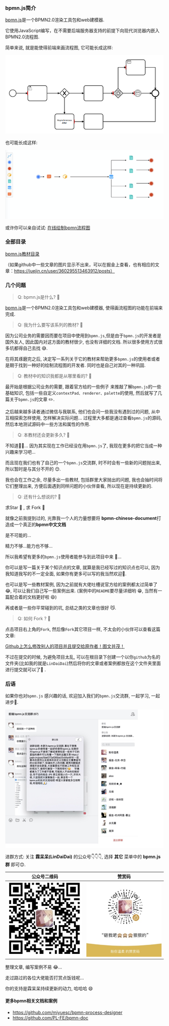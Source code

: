 

### bpmn.js简介

[bpmn.js](https://bpmn.io/)是一个BPMN2.0渲染工具包和web建模器.

它使用JavaScript编写，在不需要后端服务器支持的前提下向现代浏览器内嵌入BPMN2.0流程图.

简单来说, 就是能使得前端来画流程图, 它可能长成这样:

![readme1](./resource/readme1.png)



也可能长成这样:



![readme1](./resource/readme2.png)



或许你可以亲自试试: [在线绘制bpmn流程图](https://demo.bpmn.io/)



### 全部目录



[bpmn.js教材目录](https://github.com/LinDaiDai/bpmn-chinese-document/blob/master/directory.md)

（如果github中一些文章的图片显示不出来，可以在掘金上查看，也有相应的文章：https://juejin.cn/user/360295513463912/posts）

### 几个问题



> Q: bpmn.js是什么? 🤔️

[bpmn.js](https://bpmn.io/)是一个BPMN2.0渲染工具包和web建模器, 使得画流程图的功能在前端来完成.



> Q: 我为什么要写该系列的教材? 🤔️

因为公司业务的需要因而要在项目中使用到`bpmn.js`,但是由于`bpmn.js`的开发者是国外友人, 因此国内对这方面的教材很少, 也没有详细的文档. 所以很多使用方式很多坑都得自己去找 😅.

在将其琢磨完之后, 决定写一系列关于它的教材来帮助更多`bpmn.js`的使用者或者是期于找到一种好的绘制流程图的开发者. 同时也是自己对其的一种巩固.



> Q: 教材中的知识我都是从哪里看的? 🤔️

最开始是根据公司业务的需要, 跟着官方给的一些例子 来推敲了解`bpmn.js`的一些基础知识, 包括一些自定义`contextPad、renderer、palette`的使用, 然后就写了几篇关于`bpmn.js`的文章 ✏️.

之后越来越多读者通过微信与我联系, 他们也会问一些我没有遇到过的问题, 从中互相探索怎样使用, 怎样解决实际问题... 过程里大多都是通过查看`bpmn.js`的源码, 然后本地测试源码中一些方法和属性的作用.



> Q: 本教材还会更新多久? 🤔️

不知道🤷‍♂️... 因为其实现在工作已经没在用`bpmn.js`了, 我现在更多的把它当成一种兴趣来学习吧...

而且现在我们也有了自己的一个`bpmn.js`交流群, 时不时会有一些新的问题抛出来, 所以暂时是与其分不开的 😊.

我也会在工作之余, 尽量多出一些教材, 包括群里大家抛出的问题, 我也会抽时间将它们整理出来, 方便后面遇到同样问题的小伙伴查看, 所以现在是持续更新的.



> Q: 还有什么想说的? 🤔️

求Star 🌟 , 求 Fork 📒

就像之前我提到过的, 光靠我一个人的力量想要将 **bpmn-chinese-document**打造成一个真正的**bpmn中文文档**

是不可能的...

精力不够...能力也不够...

所以我希望有更多的`bpmn.js`使用者能参与到此项目中来 🎉...

你可以是写一篇关于某个知识点的文章, 就算是我已经写过的知识点也可以, 因为我知道我写的不一定全面, 如果你有更多可以写的我当然欢迎👏.

也可以是写一些教材案例, 因为之前就有大佬吐槽说官方给的案例都太过简单了 😂, 可以让我们自己写一些案例出来. (案例中的`README`要尽量详细哟 😁, 当然有一篇配合着的文档更好啦 😄)

再或者是一些你平常碰到的坑, 总结之类的文章也很好 😼.



> Q: 如何 Fork ? 🤔️

点击项目右上角的`Fork`, 然后像`Fork`其它项目一样, 不太会的小伙伴可以查看这篇文章:

[Github上怎么修改别人的项目并且提交给原作者！图文并茂！](https://blog.csdn.net/qq_26787115/article/details/52133008)

不过在提交的时候, 为避免项目太乱, 可以在根目录下创建一个以你`github`为名的文件夹(比如我的就是`LinDaiDai`)然后将你的文章或者案例都放在这个文件夹里面进行提交就可以了🎉 .



### 后语

如果你也对`bpmn.js` 感兴趣的话, 欢迎加入我们的`bpmn.js`交流群, 一起学习, 一起进步💪.

![weixin](./resource/weixin.png)

进群方式: 关注 **霖呆呆(LinDaiDai)** 的公众号👇👇👇, 选择 **其它** 菜单中的 **bpmn.js群** 即可😊.

| 公众号二维码                              | 赞赏码                              |
| ----------------------------------------- | ----------------------------------- |
| ![](./resource/LinDaiDai公众号二维码.png) | ![](./resource/LinDaiDai赞赏码.png) |

整理文章, 编写案例不易 😂... 

走过路过的各位大佬能否打赏点饭钱呢...

你的支持是霖呆呆持续更新的动力, 哈哈哈 😄

#### 更多bpmn相关文档和案例

- https://github.com/miyuesc/bpmn-process-designer
- https://github.com/PL-FE/bpmn-doc

